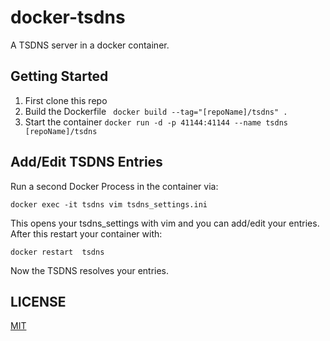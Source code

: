 docker-tsdns
============

A TSDNS server in a docker container.

## Getting Started
1. First clone this repo
2. Build the Dockerfile ``` docker build --tag="[repoName]/tsdns" .```
3. Start the container ``` docker run -d -p 41144:41144 --name tsdns [repoName]/tsdns ```

## Add/Edit TSDNS Entries
Run a second Docker Process in the container via:
```
docker exec -it tsdns vim tsdns_settings.ini
```
This opens your tsdns_settings with vim and you can add/edit your entries.
After this restart your container with:
```
docker restart  tsdns
```
Now the TSDNS resolves your entries.

## LICENSE
[MIT](https://github.com/SolidNerd/docker-tsdns/blob/master/LICENSE)

